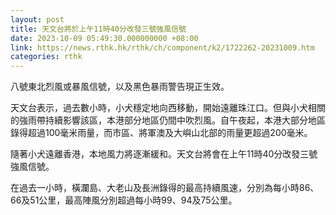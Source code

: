 ```yaml
---
layout: post
title: 天文台將於上午11時40分改發三號強風信號
date: 2023-10-09 05:49:30.000000000 +08:00
link: https://news.rthk.hk/rthk/ch/component/k2/1722262-20231009.htm
categories: rthk
---
```


八號東北烈風或暴風信號，以及黑色暴雨警告現正生效。

天文台表示，過去數小時，小犬穩定地向西移動，開始遠離珠江口。但與小犬相關的強雨帶持續影響該區，本港部分地區仍間中吹烈風。自午夜起，本港大部分地區錄得超過100毫米雨量，而市區、將軍澳及大嶼山北部的雨量更超過200毫米。

隨著小犬遠離香港，本地風力將逐漸緩和。天文台將會在上午11時40分改發三號強風信號。

在過去一小時，橫瀾島、大老山及長洲錄得的最高持續風速，分別為每小時86、66及51公里，最高陣風分別超過每小時99、94及75公里。
